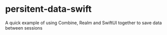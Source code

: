 # persitent-data-swift
A quick example of using Combine, Realm and SwiftUI together to save data between sessions
